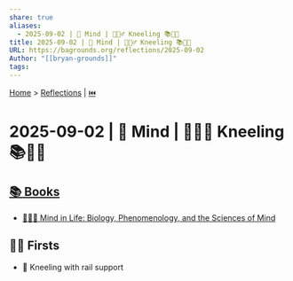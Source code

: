 ```yaml
---
share: true
aliases:
  - 2025-09-02 | 🧠 Mind | 🧎🏼‍♂️ Kneeling 📚👶🏼
title: 2025-09-02 | 🧠 Mind | 🧎🏼‍♂️ Kneeling 📚👶🏼
URL: https://bagrounds.org/reflections/2025-09-02
Author: "[[bryan-grounds]]"
tags:
---
```

[Home](../index.md) > [Reflections](./index.md) | [⏮️](./2025-09-01.md)  
# 2025-09-02 | 🧠 Mind | 🧎🏼‍♂️ Kneeling 📚👶🏼  
## [📚 Books](../books/index.md)  
- [🧠🌱🤔 Mind in Life: Biology, Phenomenology, and the Sciences of Mind](../books/mind-in-life-biology-phenomenology-and-the-sciences-of-mind.md)  
  
## 👶🏼 Firsts  
- 🚧 Kneeling with rail support